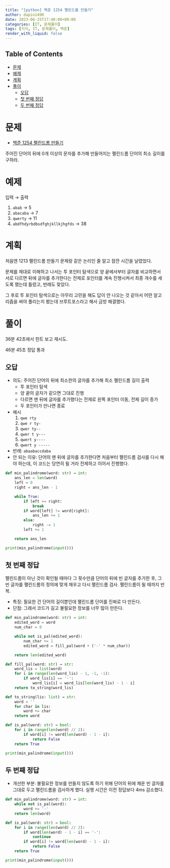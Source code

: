 ```yaml
---
title: "[python] 백준 1254 팰린드롬 만들기"
author: dapin1490
date: 2023-06-25T17:40:00+09:00
categories: [IT, 문제풀이]
tags: [지식, IT, 문제풀이, 백준]
render_with_liquid: false
---
```


## Table of Contents
- [문제](#문제)
- [예제](#예제)
- [계획](#계획)
- [풀이](#풀이)
  - [오답](#오답)
  - [첫 번째 정답](#첫-번째-정답)
  - [두 번째 정답](#두-번째-정답)

# 문제
* [백준 1254 팰린드롬 만들기](https://www.acmicpc.net/problem/1254)

주어진 단어의 뒤에 0개 이상의 문자를 추가해 만들어지는 팰린드롬 단어의 최소 길이를 구하라.

# 예제
입력 → 출력

1. `abab` → 5
2. `abacaba` → 7
3. `qwerty` → 11
4. `abdfhdyrbdbsdfghjkllkjhgfds` → 38

# 계획
처음엔 1213 팰린드롬 만들기 문제랑 같은 논리인 줄 알고 잠깐 시간을 날렸었다.

문제를 제대로 이해하고 나서는 투 포인터 탐색으로 양 끝에서부터 글자를 비교하면서 서로 다르면 뒤에 글자를 추가한다는 전제로 포인터를 계속 진행시켜서 최종 개수를 세도록 했는데 틀렸고, 반례도 찾았다.

그 후로 투 포인터 탐색으로는 아무리 고민을 해도 답이 안 나오는 것 같아서 어떤 알고리즘을 써야 풀리는지 봤는데 브루트포스라고 해서 금방 해결했다.

# 풀이
36분 42초에서 힌트 보고 재시도.

46분 45초 정답 통과

## 오답
* 의도: 주어진 단어의 뒤에 최소한의 글자를 추가해 최소 팰린드롬 길이 출력
    * 투 포인터 탐색
    * 양 끝의 글자가 같으면 그대로 진행
    * 다르면 맨 뒤에 글자를 추가했다는 전제로 왼쪽 포인터 이동, 전체 길이 증가
    * 두 포인터가 만나면 종료
* 예시  
    1. `qwe rty`
    2. `qwe r ty-`
    3. `qwer ty--`
    4. `qwer t y---`
    5. `qwert y----`
    6. `qwert y -----`
* 반례: `abaabaccdaba`
* 안 되는 이유: 단어의 맨 뒤에 글자를 추가한다면 처음부터 팰린드롬 검사를 다시 해야 하는데, 이 코드는 당연히 될 거라 전제하고 이어서 진행했다.

```py
def min_palindrome(word: str) → int:
    ans_len = len(word)
    left = 0
    right = ans_len - 1

    while True:
        if left >= right:
            break
        if word[left] != word[right]:
            ans_len += 1
        else:
            right -= 1
        left += 1

    return ans_len

print(min_palindrome(input()))
```

## 첫 번째 정답
팰린드롬이 아닌 것이 확인될 때마다 그 횟수만큼 단어의 뒤에 빈 글자를 추가한 후, 그 빈 글자를 팰린드롬의 정의에 맞게 채우고 다시 팰린드롬 검사. 팰린드롬이 될 때까지 반복.

* 특징: 필요한 건 단어의 길이뿐인데 팰린드롬 단어를 진짜로 다 만든다.
* 단점: 그래서 코드가 길고 불필요한 정보를 너무 많이 만든다.

```py
def min_palindrome(word: str) → int:
    edited_word = word
    num_char = 0

    while not is_pal(edited_word):
        num_char += 1
        edited_word = fill_pal(word + ('-' * num_char))

    return len(edited_word)

def fill_pal(word: str) → str:
    word_lis = list(word)
    for i in range(len(word_lis) - 1, -1, -1):
        if word_lis[i] == '-':
            word_lis[i] = word_lis[len(word_lis) - 1 - i]
    return to_string(word_lis)

def to_string(lis: list) → str:
    word = ''
    for char in lis:
        word += char
    return word

def is_pal(word: str) → bool:
    for i in range(len(word) // 2):
        if word[i] != word[len(word) - 1 - i]:
            return False
    return True

print(min_palindrome(input()))
```

## 두 번째 정답
* 개선한 부분: 불필요한 정보를 만들지 않도록 하기 위해 단어의 뒤에 채운 빈 글자를 그대로 두고 팰린드롬을 검사하게 했다. 실행 시간은 이전 정답보다 4ms 감소했다.

```py
def min_palindrome(word: str) → int:
    while not is_pal(word):
        word += '-'
    return len(word)

def is_pal(word: str) → bool:
    for i in range(len(word) // 2):
        if word[len(word) - 1 - i] == '-':
            continue
        if word[i] != word[len(word) - 1 - i]:
            return False
    return True

print(min_palindrome(input()))
```
